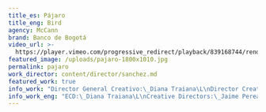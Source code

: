 ```yaml
---
title_es: Pájaro
title_eng: Bird
agency: McCann
brand: Banco de Bogotá
video_url: >-
  https://player.vimeo.com/progressive_redirect/playback/839168744/rendition/1080p/file.mp4?loc=external&log_user=0&signature=d6231a8fe5c29f3a37eb9fafbeee4fbaefc86f26d421f0f5ffc4ec2f3c8564ef
featured_image: /uploads/pajaro-1800x1010.jpg
permalink: pajaro
work_director: content/director/sanchez.md
featured_work: true
info_work: "Director General Creativo:\_Diana Traiana\L\nDirector Creativo:\_Jaime Perea y Alberto Morales\L\nDirector Fotografía:\_Camilo Monsalve Camo\L\nRedactor:\_Esteban Sierra\nDirector Arte:\_Maria Hernandez\L\nProductor Agencia:\_Patricia Mendez\L\n\n\nProductor Ejecutivo:\_Camila Botero\L\nSonido:\_Oiga Música\L\nPostProducción:\_Bogotá Post\n"
info_work_eng: "ECD:\_Diana Traiana\L\nCreative Directors:\_Jaime Perea y Alberto Morales\L\nDOP:\_Camilo Monsalve Camo\L\nCopywriter:\_Esteban Sierra\nArt Director:\_Maria Hernandez\L\nAgency Producer:\_Patricia Mendez\L\n\n\nExecutive Producer:\_Camila Botero\L\nSound:\_Oiga Música\L\nPost Production:\_Bogotá Post\n"
---
```


